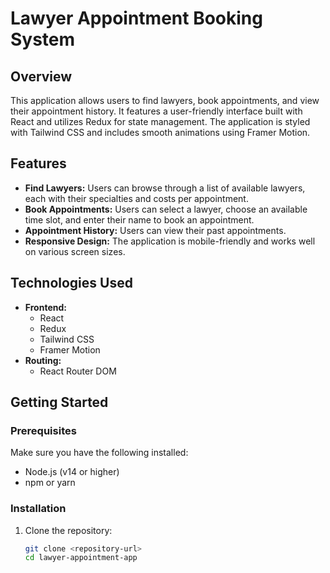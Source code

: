 # Lawyer Appointment Booking System

## Overview

This application allows users to find lawyers, book appointments, and view their appointment history. It features a user-friendly interface built with React and utilizes Redux for state management. The application is styled with Tailwind CSS and includes smooth animations using Framer Motion.

## Features

- **Find Lawyers:** Users can browse through a list of available lawyers, each with their specialties and costs per appointment.
- **Book Appointments:** Users can select a lawyer, choose an available time slot, and enter their name to book an appointment.
- **Appointment History:** Users can view their past appointments.
- **Responsive Design:** The application is mobile-friendly and works well on various screen sizes.

## Technologies Used

- **Frontend:**
  - React
  - Redux
  - Tailwind CSS
  - Framer Motion
- **Routing:**
  - React Router DOM

## Getting Started

### Prerequisites

Make sure you have the following installed:

- Node.js (v14 or higher)
- npm or yarn

### Installation

1. Clone the repository:

   ```bash
   git clone <repository-url>
   cd lawyer-appointment-app
